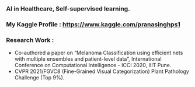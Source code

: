 ### AI in Healthcare, Self-supervised learning.
### My Kaggle Profile : https://www.kaggle.com/pranasinghps1
### Research Work :
- Co-authored a paper on “Melanoma Classification using efficient nets with multiple ensembles and patient-level data”, International Conference on Computational Intelligence - ICCI 2020, IIIT Pune.
- CVPR 2021/FGVC8 (Fine-Grained Visual Categorization) Plant Pathology Challenge (Top 9%).

<!--
**pranavsinghps1/pranavsinghps1** is a ✨ _special_ ✨ repository because its `README.md` (this file) appears on your GitHub profile.

Here are some ideas to get you started:

- 🔭 I’m currently working on ...
- 🌱 I’m currently learning ...
- 👯 I’m looking to collaborate on ...
- 🤔 I’m looking for help with ...
- 💬 Ask me about ...
- 📫 How to reach me: ...
- 😄 Pronouns: ...
- ⚡ Fun fact: ...
[![Pranav's GitHub stats](https://github-readme-stats.vercel.app/api?username=pranavsinghps1&theme=dark&count_private=true)](https://github.com/anuraghazra/github-readme-stats)
[![Top Langs](https://github-readme-stats.vercel.app/api/top-langs/?username=pranavsinghps1&layout=compact&theme=dark&count_private=true&hide=javascript,html,css)](https://github.com/anuraghazra/github-readme-stats)
-->




